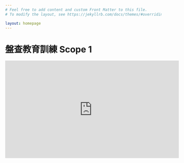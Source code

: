 ```yaml
---
# Feel free to add content and custom Front Matter to this file.
# To modify the layout, see https://jekyllrb.com/docs/themes/#overriding-theme-defaults

layout: homepage
---
```


<h1>盤查教育訓練 Scope 1 </h1>
<iframe width="560" height="315" src="https://www.youtube.com/embed/RfYY4aKxpfA?si=65ZQWXVT3Cb_S0Gu" title="YouTube video player" frameborder="0" allow="accelerometer; autoplay; clipboard-write; encrypted-media; gyroscope; picture-in-picture; web-share" allowfullscreen></iframe>